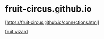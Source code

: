 # fruit-circus.github.io

[https://fruit-circus.github.io/connections.html]

[fruit wizard](https://fruit-circus.github.io/fruit_wizard.html)
